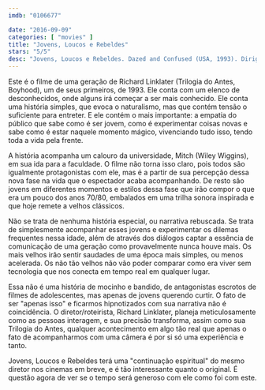 ```yaml
---
imdb: "0106677"

date: "2016-09-09"
categories: [ "movies" ]
title: "Jovens, Loucos e Rebeldes"
stars: "5/5"
desc: "Jovens, Loucos e Rebeldes. Dazed and Confused (USA, 1993). Dirigido por Richard Linklater. Escrito por Richard Linklater. Com Jason London, Joey Lauren Adams, Milla Jovovich, Shawn Andrews, Rory Cochrane, Adam Goldberg, Anthony Rapp, Sasha Jenson, Marissa Ribisi."
---
```

Este é o filme de uma geração de Richard Linklater (Trilogia do Antes, Boyhood), um de seus primeiros, de 1993. Ele conta com um elenco de desconhecidos, onde alguns irá começar a ser mais conhecido. Ele conta uma história simples, que evoca o naturalismo, mas que contém tensão o suficiente para entreter. E ele contém o mais importante: a empatia do público que sabe como é ser jovem, como é experimentar coisas novas e sabe como é estar naquele momento mágico, vivenciando tudo isso, tendo toda a vida pela frente.

A história acompanha um calouro da universidade, Mitch (Wiley Wiggins), em sua ida para a faculdade. O filme não torna isso claro, pois todos são igualmente protagonistas com ele, mas é a partir de sua percepção dessa nova fase na vida que o espectador acaba acompanhando. De resto são jovens em diferentes momentos e estilos dessa fase que irão compor o que era um pouco dos anos 70/80, embalados em uma trilha sonora inspirada e que hoje remete a velhos clássicos.

Não se trata de nenhuma história especial, ou narrativa rebuscada. Se trata de simplesmente acompanhar esses jovens e experimentar os dilemas frequentes nessa idade, além de através dos diálogos captar a essência de comunicação de uma geração como provavelmente nunca houve mais. Os mais velhos irão sentir saudades de uma época mais simples, ou menos acelerada. Os não tão velhos não vão poder comparar como era viver sem tecnologia que nos conecta em tempo real em qualquer lugar.

Essa não é uma história de mocinho e bandido, de antagonistas escrotos de filmes de adolescentes, mas apenas de jovens querendo curtir. O fato de ser "apenas isso" e ficarmos hipnotizados com sua narrativa não é coincidência. O diretor/roteirista, Richard Linklater, planeja meticulosamente como as pessoas interagem, e sua precisão transforma, assim como sua Trilogia do Antes, qualquer acontecimento em algo tão real que apenas o fato de acompanharmos com uma câmera é por si só uma experiência e tanto.

Jovens, Loucos e Rebeldes terá uma "continuação espiritual" do mesmo diretor nos cinemas em breve, e é tão interessante quanto o original. É questão agora de ver se o tempo será generoso com ele como foi com este.
